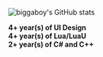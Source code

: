 ![biggaboy's GitHub stats](https://github-readme-stats.vercel.app/api?username=biggaboy212&show_icons=true&theme=dark)

**4+ year(s) of UI Design <br>**
**4+ year(s) of Lua/LuaU <br>**
**2+ year(s) of C# and C++**
